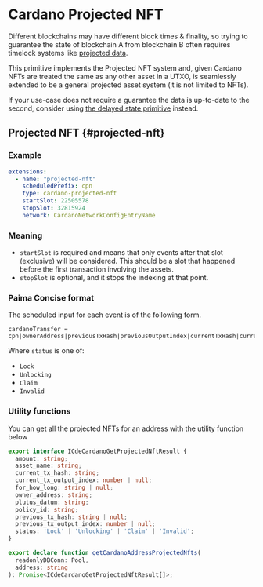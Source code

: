 # Cardano Projected NFT

Different blockchains may have different block times & finality, so trying to guarantee the state of blockchain A from blockchain B often requires timelock systems like [projected data](../../../700-multichain-support/1-nfts/2-projected-nfts/1-basics.mdx).

This primitive implements the Projected NFT system and, given Cardano NFTs are treated the same as any other asset in a UTXO, is seamlessly extended to be a general projected asset system (it is not limited to NFTs).

If your use-case does not require a guarantee the data is up-to-date to the second, consider using [the delayed state primitive](./20-delayed-state.md) instead.

## Projected NFT {#projected-nft}

### Example

```yaml
extensions:
  - name: "projected-nft"
    scheduledPrefix: cpn
    type: cardano-projected-nft
    startSlot: 22505578
    stopSlot: 32815924
    network: CardanoNetworkConfigEntryName
```

### Meaning

- `startSlot` is required and means that only events after that slot (exclusive)
  will be considered. This should be a slot that happened before the first
  transaction involving the assets.
- `stopSlot` is optional, and it stops the indexing at that point.

### Paima Concise format

The scheduled input for each event is of the following form.

```
cardanoTransfer = cpn|ownerAddress|previousTxHash|previousOutputIndex|currentTxHash|currentOutputIndex|policyId|assetName|status
```

Where `status` is one of:
- `Lock`
- `Unlocking`
- `Claim`
- `Invalid`

### Utility functions

You can get all the projected NFTs for an address with the utility function below

```ts
export interface ICdeCardanoGetProjectedNftResult {
  amount: string;
  asset_name: string;
  current_tx_hash: string;
  current_tx_output_index: number | null;
  for_how_long: string | null;
  owner_address: string;
  plutus_datum: string;
  policy_id: string;
  previous_tx_hash: string | null;
  previous_tx_output_index: number | null;
  status: 'Lock' | 'Unlocking' | 'Claim' | 'Invalid';
}

export declare function getCardanoAddressProjectedNfts(
  readonlyDBConn: Pool,
  address: string
): Promise<ICdeCardanoGetProjectedNftResult[]>;
```
